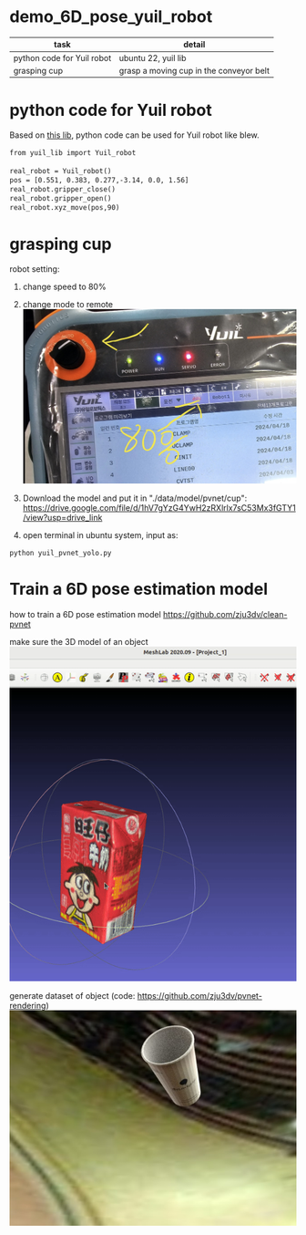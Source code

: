 # demo_6D_pose_yuil_robot

| task    | detail |
| -------- | ------- |
| python code for Yuil robot  |   ubuntu 22, yuil lib  |
| grasping cup  |   grasp a moving cup in the conveyor belt   |

# python code for Yuil robot

Based on [this lib](https://openroboticsalliance.com/en/pc/download), python code can be used for Yuil robot like blew.
```
from yuil_lib import Yuil_robot

real_robot = Yuil_robot()
pos = [0.551, 0.383, 0.277,-3.14, 0.0, 1.56]
real_robot.gripper_close()
real_robot.gripper_open()
real_robot.xyz_move(pos,90)
```
  

# grasping cup

robot setting: 

1. change speed to 80%
2. change mode to remote  
![robot](./assets/3.png)


3. Download the model and put it in "./data/model/pvnet/cup":
https://drive.google.com/file/d/1hV7gYzG4YwH2zRXlrlx7sC53Mx3fGTY1/view?usp=drive_link
4. open terminal in ubuntu system, input as:
```
python yuil_pvnet_yolo.py
```

# Train a 6D pose estimation model

how to train a 6D pose estimation model
https://github.com/zju3dv/clean-pvnet

make sure the 3D model of an object  
![3dmodel](./assets/2.gif)

generate dataset of object  (code:
https://github.com/zju3dv/pvnet-rendering) 
![datase](./assets/dataset.jpg)



